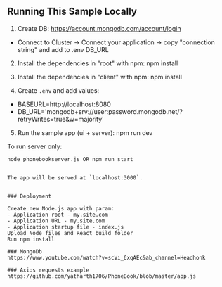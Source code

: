 ## Running This Sample Locally

1. Create DB: https://account.mongodb.com/account/login

-  Connect to Cluster -> Connect your application -> copy "connection string" and add to .env DB_URL

2. Install the dependencies in "root" with npm: npm install

3. Install the dependencies in "client" with npm: npm install

4. Create `.env` and add values:

-  BASEURL=http://localhost:8080
-  DB_URL='mongodb+srv://user:password.mongodb.net/?retryWrites=true&w=majority'

5. Run the sample app (ui + server): npm run dev

To run server only:

```
node phonebookserver.js OR npm run start


The app will be served at `localhost:3000`.


### Deployment

Create new Node.js app with param:
- Application root - my.site.com
- Application URL - my.site.com
- Application startup file - index.js
Upload Node files and React build folder
Run npm install

### MongoDb
https://www.youtube.com/watch?v=scVi_6xqAEc&ab_channel=Headhonk

### Axios requests example
https://github.com/yatharth1706/PhoneBook/blob/master/app.js
```
